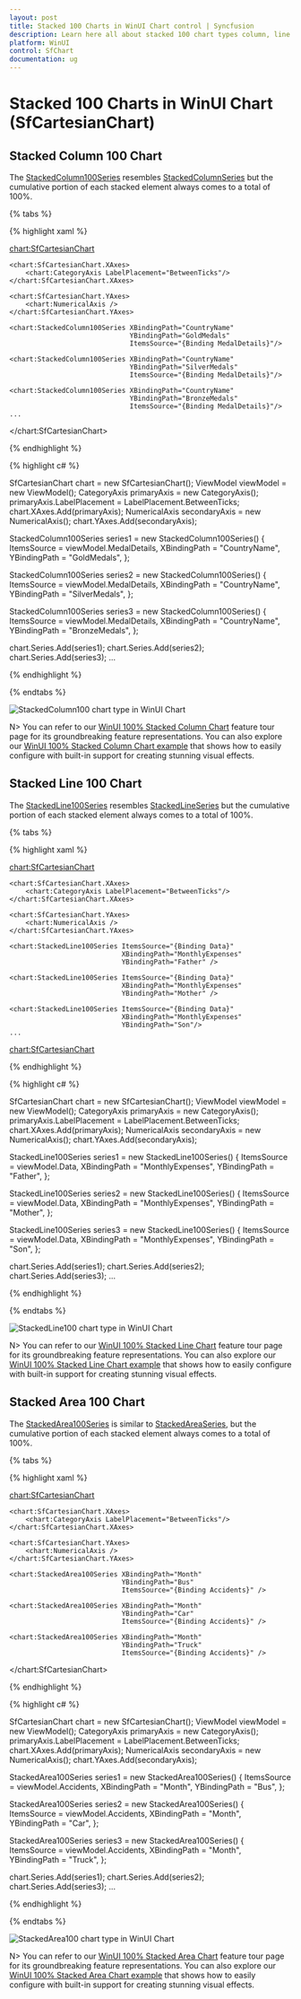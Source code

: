 ```yaml
---
layout: post
title: Stacked 100 Charts in WinUI Chart control | Syncfusion
description: Learn here all about stacked 100 chart types column, line and area in Syncfusion WinUI Chart (SfCartesianChart) control.
platform: WinUI
control: SfChart
documentation: ug
---
```


# Stacked 100 Charts in WinUI Chart (SfCartesianChart)

## Stacked Column 100 Chart

The [StackedColumn100Series](https://help.syncfusion.com/cr/winui/Syncfusion.UI.Xaml.Charts.StackedColumn100Series.html) resembles [StackedColumnSeries](https://help.syncfusion.com/cr/winui/Syncfusion.UI.Xaml.Charts.StackedColumnSeries.html) but the cumulative portion of each stacked element always comes to a total of 100%. 

{% tabs %}

{% highlight xaml %}

<chart:SfCartesianChart>
    
    <chart:SfCartesianChart.XAxes>
        <chart:CategoryAxis LabelPlacement="BetweenTicks"/>
    </chart:SfCartesianChart.XAxes>

    <chart:SfCartesianChart.YAxes>
        <chart:NumericalAxis />
    </chart:SfCartesianChart.YAxes>  

    <chart:StackedColumn100Series XBindingPath="CountryName" 
								  YBindingPath="GoldMedals" 
								  ItemsSource="{Binding MedalDetails}"/>

    <chart:StackedColumn100Series XBindingPath="CountryName"
								  YBindingPath="SilverMedals" 
								  ItemsSource="{Binding MedalDetails}"/>

    <chart:StackedColumn100Series XBindingPath="CountryName" 
								  YBindingPath="BronzeMedals" 
								  ItemsSource="{Binding MedalDetails}"/>
    ...
</chart:SfCartesianChart>

{% endhighlight %}

{% highlight c# %}

SfCartesianChart chart = new SfCartesianChart();
ViewModel viewModel = new ViewModel();
CategoryAxis primaryAxis = new CategoryAxis();
primaryAxis.LabelPlacement = LabelPlacement.BetweenTicks;
chart.XAxes.Add(primaryAxis);
NumericalAxis secondaryAxis = new NumericalAxis();
chart.YAxes.Add(secondaryAxis);

StackedColumn100Series series1 = new StackedColumn100Series()
{
    ItemsSource = viewModel.MedalDetails,
    XBindingPath = "CountryName",
    YBindingPath = "GoldMedals",
};

StackedColumn100Series series2 = new StackedColumn100Series()
{
    ItemsSource = viewModel.MedalDetails,
    XBindingPath = "CountryName",
    YBindingPath = "SilverMedals",
};

StackedColumn100Series series3 = new StackedColumn100Series()
{
    ItemsSource = viewModel.MedalDetails,
    XBindingPath = "CountryName",
    YBindingPath = "BronzeMedals",
};

chart.Series.Add(series1);
chart.Series.Add(series2);
chart.Series.Add(series3);
...

{% endhighlight %}

{% endtabs %}

![StackedColumn100 chart type in WinUI Chart](Stacking100_Series_Images/WinUI_Chart_stackedcolumn100.png)

N> You can refer to our [WinUI 100% Stacked Column Chart](https://www.syncfusion.com/winui-controls/charts/winui-stacked-column-100-chart) feature tour page for its groundbreaking feature representations. You can also explore our [WinUI 100% Stacked Column Chart example](https://github.com/syncfusion/winui-demos/blob/master/chart/Views/Stacking%20Charts%20100/StackingColumn100Chart.xaml) that shows how to easily configure with built-in support for creating stunning visual effects.

## Stacked Line 100 Chart

The [StackedLine100Series](https://help.syncfusion.com/cr/winui/Syncfusion.UI.Xaml.Charts.StackedLine100Series.html) resembles [StackedLineSeries](https://help.syncfusion.com/cr/winui/Syncfusion.UI.Xaml.Charts.StackedLineSeries.html) but the cumulative portion of each stacked element always comes to a total of 100%. 

{% tabs %}

{% highlight xaml %}

<chart:SfCartesianChart>
    
    <chart:SfCartesianChart.XAxes>
        <chart:CategoryAxis LabelPlacement="BetweenTicks"/>
    </chart:SfCartesianChart.XAxes>

    <chart:SfCartesianChart.YAxes>
        <chart:NumericalAxis />
    </chart:SfCartesianChart.YAxes>  

    <chart:StackedLine100Series ItemsSource="{Binding Data}" 
                                XBindingPath="MonthlyExpenses" 
                                YBindingPath="Father" />

    <chart:StackedLine100Series ItemsSource="{Binding Data}"
                                XBindingPath="MonthlyExpenses"  
                                YBindingPath="Mother" />

    <chart:StackedLine100Series ItemsSource="{Binding Data}"
                                XBindingPath="MonthlyExpenses" 
                                YBindingPath="Son"/>
    ...
<chart:SfCartesianChart>

{% endhighlight %}

{% highlight c# %}

SfCartesianChart chart = new SfCartesianChart();
ViewModel viewModel = new ViewModel();
CategoryAxis primaryAxis = new CategoryAxis();
primaryAxis.LabelPlacement = LabelPlacement.BetweenTicks;
chart.XAxes.Add(primaryAxis);
NumericalAxis secondaryAxis = new NumericalAxis();
chart.YAxes.Add(secondaryAxis);

StackedLine100Series series1 = new StackedLine100Series()
{
    ItemsSource = viewModel.Data,
    XBindingPath = "MonthlyExpenses",
    YBindingPath = "Father",
};

StackedLine100Series series2 = new StackedLine100Series()
{
    ItemsSource = viewModel.Data,
    XBindingPath = "MonthlyExpenses",
    YBindingPath = "Mother",
};

StackedLine100Series series3 = new StackedLine100Series()
{
    ItemsSource = viewModel.Data,
    XBindingPath = "MonthlyExpenses",
    YBindingPath = "Son",
};

chart.Series.Add(series1);
chart.Series.Add(series2);
chart.Series.Add(series3);
...

{% endhighlight %}

{% endtabs %}

![StackedLine100 chart type in WinUI Chart](Stacking100_Series_Images/WinUI_Chart_Stackedline100.png)

N> You can refer to our [WinUI 100% Stacked Line Chart](https://www.syncfusion.com/winui-controls/charts/winui-stacked-line-100-chart) feature tour page for its groundbreaking feature representations. You can also explore our [WinUI 100% Stacked Line Chart example](https://github.com/syncfusion/winui-demos/blob/master/chart/Views/Stacking%20Charts%20100/StackingLine100Chart.xaml) that shows how to easily configure with built-in support for creating stunning visual effects.

## Stacked Area 100 Chart

The [StackedArea100Series](https://help.syncfusion.com/cr/winui/Syncfusion.UI.Xaml.Charts.StackedArea100Series.html) is similar to [StackedAreaSeries](https://help.syncfusion.com/cr/winui/Syncfusion.UI.Xaml.Charts.StackedAreaSeries.html), but the cumulative portion of each stacked element always comes to a total of 100%. 

{% tabs %}

{% highlight xaml %}

<chart:SfCartesianChart>
    
    <chart:SfCartesianChart.XAxes>
        <chart:CategoryAxis LabelPlacement="BetweenTicks"/>
    </chart:SfCartesianChart.XAxes>

    <chart:SfCartesianChart.YAxes>
        <chart:NumericalAxis />
    </chart:SfCartesianChart.YAxes>  
    
    <chart:StackedArea100Series XBindingPath="Month"         
								YBindingPath="Bus" 
								ItemsSource="{Binding Accidents}" />

    <chart:StackedArea100Series XBindingPath="Month" 
								YBindingPath="Car" 
								ItemsSource="{Binding Accidents}" />

    <chart:StackedArea100Series XBindingPath="Month" 
								YBindingPath="Truck" 
								ItemsSource="{Binding Accidents}" />
</chart:SfCartesianChart>

{% endhighlight %}

{% highlight c# %}

SfCartesianChart chart = new SfCartesianChart();
ViewModel viewModel = new ViewModel();
CategoryAxis primaryAxis = new CategoryAxis();
primaryAxis.LabelPlacement = LabelPlacement.BetweenTicks;
chart.XAxes.Add(primaryAxis);
NumericalAxis secondaryAxis = new NumericalAxis();
chart.YAxes.Add(secondaryAxis);

StackedArea100Series series1 = new StackedArea100Series()
{
    ItemsSource = viewModel.Accidents,
    XBindingPath = "Month",
    YBindingPath = "Bus",
};

StackedArea100Series series2 = new StackedArea100Series()
{
    ItemsSource = viewModel.Accidents,
    XBindingPath = "Month",
    YBindingPath = "Car",
};

StackedArea100Series series3 = new StackedArea100Series()
{
    ItemsSource = viewModel.Accidents,
    XBindingPath = "Month",
    YBindingPath = "Truck",
};

chart.Series.Add(series1);
chart.Series.Add(series2);
chart.Series.Add(series3);
...

{% endhighlight %}

{% endtabs %}

![StackedArea100 chart type in WinUI Chart](Stacking100_Series_Images/WinUI_Chart_Stackedarea100.png)

N> You can refer to our [WinUI 100% Stacked Area Chart](https://www.syncfusion.com/winui-controls/charts/winui-stacked-area-100-chart) feature tour page for its groundbreaking feature representations. You can also explore our [WinUI 100% Stacked Area Chart example](https://github.com/syncfusion/winui-demos/blob/master/chart/Views/Stacking%20Charts%20100/StackingArea100Chart.xaml) that shows how to easily configure with built-in support for creating stunning visual effects.